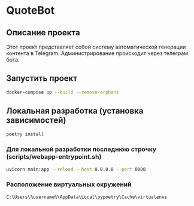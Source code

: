 # QuoteBot

## Описание проекта
Этот проект представляет собой систему автоматической генерации контента в Telegram. Администрирование происходит через телеграм бота.

## Запустить проект
```bash
docker-compose up --build --remove-orphans
```

## Локальная разработка (установка зависимостей)
```bash
poetry install
```

### Для локальной разработки последнюю строчку (scripts/webapp-entrypoint.sh)
```bash
uvicorn main:app --reload --host 0.0.0.0 --port 8000
```

### Расположение виртуальных окружений
```
C:\Users\%username%\AppData\Local\pypoetry\Cache\virtualenvs
```